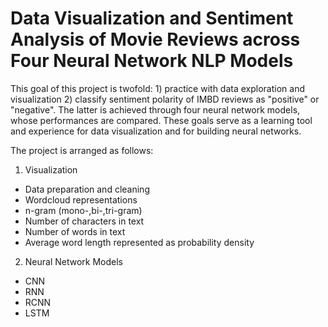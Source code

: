 # Data Visualization and Sentiment Analysis of Movie Reviews across Four Neural Network NLP Models

This goal of this project is twofold: 1) practice with data exploration and visualization 2) classify sentiment polarity of IMBD reviews as "positive" or "negative". The latter is achieved through four neural network models, whose performances are compared. These goals serve as a learning tool and experience for data visualization and for building neural networks.

The project is arranged as follows:

1. Visualization
- Data preparation and cleaning
- Wordcloud representations
- n-gram (mono-,bi-,tri-gram)
- Number of characters in text
- Number of words in text
- Average word length represented as probability density
2. Neural Network Models
- CNN
- RNN
- RCNN
- LSTM
